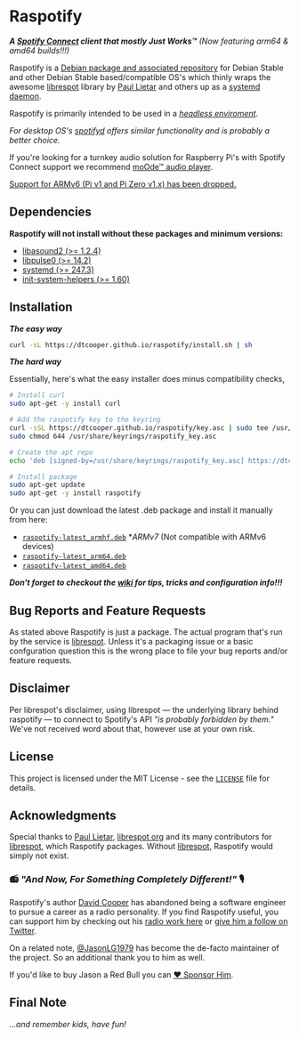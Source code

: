 # Raspotify

_**A [Spotify Connect](https://www.spotify.com/connect/) client that mostly Just Works™**_ *(Now featuring arm64 & amd64 builds!!!)*

Raspotify is a
[Debian package and associated repository](https://en.wikipedia.org/wiki/Deb_(file_format)) for Debian Stable and other Debian Stable based/compatible OS's 
which thinly wraps the awesome
[librespot](https://github.com/librespot-org/librespot) library by
[Paul Lietar](https://github.com/plietar) and others up as a [systemd](https://en.wikipedia.org/wiki/Systemd) [daemon](https://en.wikipedia.org/wiki/Daemon_(computing)).

Raspotify is primarily intended to be used in a _[headless enviroment](https://en.wikipedia.org/wiki/Headless_computer)_.

_For desktop OS's [spotifyd](https://spotifyd.github.io/spotifyd/installation/Raspberry-Pi.html) offers similar functionality and is probably a better choice._

If you're looking for a turnkey audio solution for Raspberry Pi's with Spotify Connect support we recommend [moOde™ audio player](https://moodeaudio.org/).

[Support for ARMv6 (Pi v1 and Pi Zero v1.x) has been dropped.](https://github.com/dtcooper/raspotify/commit/345f15c5d695736db8f90d1acc7e542803db5ca0)

## Dependencies

**Raspotify will not install without these packages and minimum versions:**
* [libasound2 (>= 1.2.4)](https://tracker.debian.org/pkg/libasound2)
* [libpulse0 (>= 14.2)](https://tracker.debian.org/pkg/libpulse0)
* [systemd (>= 247.3)](https://tracker.debian.org/pkg/systemd)
* [init-system-helpers (>= 1.60)](https://tracker.debian.org/pkg/init-system-helpers)

## Installation

_**The easy way**_

```bash
curl -sL https://dtcooper.github.io/raspotify/install.sh | sh
```

_**The hard way**_

Essentially, here's what the easy installer does minus compatibility checks,

```bash
# Install curl
sudo apt-get -y install curl

# Add the raspotify key to the keyring
curl -sSL https://dtcooper.github.io/raspotify/key.asc | sudo tee /usr/share/keyrings/raspotify_key.asc  > /dev/null
sudo chmod 644 /usr/share/keyrings/raspotify_key.asc

# Create the apt repo
echo 'deb [signed-by=/usr/share/keyrings/raspotify_key.asc] https://dtcooper.github.io/raspotify raspotify main' | sudo tee /etc/apt/sources.list.d/raspotify.list

# Install package
sudo apt-get update
sudo apt-get -y install raspotify
```

Or you can just download the latest .deb package and install it manually from here:
* [`raspotify-latest_armhf.deb`](https://dtcooper.github.io/raspotify/raspotify-latest_armhf.deb) *_ARMv7_ (Not compatible with ARMv6 devices)
* [`raspotify-latest_arm64.deb`](https://dtcooper.github.io/raspotify/raspotify-latest_arm64.deb)
* [`raspotify-latest_amd64.deb`](https://dtcooper.github.io/raspotify/raspotify-latest_amd64.deb)

_**Don't forget to checkout the [wiki](https://github.com/dtcooper/raspotify/wiki) for tips, tricks and configuration info!!!**_

## Bug Reports and Feature Requests

As stated above Raspotify is just a package. The actual program that's run by the service is [librespot](https://github.com/librespot-org/librespot). Unless it's a packaging issue or a basic confguration question this is the wrong place to file your bug reports and/or feature requests.

## Disclaimer

Per librespot's disclaimer, using librespot &mdash; the underlying library behind
raspotify &mdash; to connect to Spotify's API _"is probably forbidden by them."_
We've not received word about that, however use at your own risk.

## License

This project is licensed under the MIT License - see the [`LICENSE`](LICENSE)
file for details.

## Acknowledgments

Special thanks to [Paul Lietar](https://github.com/plietar), [librespot org](https://github.com/librespot-org)
and its many contributors for [librespot](https://github.com/librespot-org/librespot),
which Raspotify packages. Without [librespot](https://github.com/librespot-org/librespot),
Raspotify would simply not exist.

### 📻 _"And Now, For Something Completely Different!"_ 🎙️

Raspotify's author [David Cooper](https://jew.pizza/) has abandoned being a software
engineer to pursue a career as a radio personality. If you find Raspotify useful, you
can support him by checking out his [radio work here](https://jew.pizza/) or
[give him a follow on Twitter](https://twitter.com/dtcooper).

On a related note, [@JasonLG1979](https://github.com/JasonLG1979) has become the
de-facto maintainer of the project. So an additional thank you to him as well.

If you'd like to buy Jason a Red Bull you can [❤️ Sponsor Him](https://github.com/sponsors/JasonLG1979).

## Final Note

_...and remember kids, have fun!_
